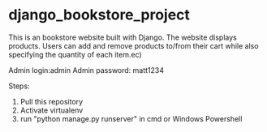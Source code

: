 # django_bookstore_project

This is an bookstore website built with Django. The website displays products. Users can add and remove products to/from their cart while also specifying the quantity of each item.ec)


Admin login:admin
Admin password: matt1234

Steps:

1. Pull this repository
2. Activate virtualenv
3. run "python manage.py runserver" in cmd or Windows Powershell
